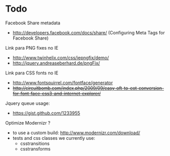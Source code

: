 # Todo

Facebook Share metadata

  * http://developers.facebook.com/docs/share/ (Configuring Meta Tags for Facebook Share)

Link para PNG fixes no IE

  * http://www.twinhelix.com/css/iepngfix/demo/
  * http://jquery.andreaseberhard.de/pngFix/
  
Link para CSS fonts no IE

 * http://www.fontsquirrel.com/fontface/generator
 * <strike>http://circuitbomb.com/index.php/2009/09/easy-oft-to-eot-conversion-for-font-face-css3-and-internet-explorer/</strike>
 
Jquery queue usage:

  * https://gist.github.com/1233955
  
Optimize Modernizr ?

  * to use a custom build: http://www.modernizr.com/download/
  * tests and css classes we currently use:
    * csstransitions
    * csstransforms
